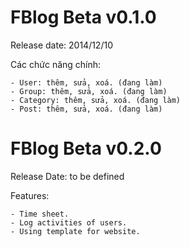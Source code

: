FBlog Beta v0.1.0
=====

Release date: 2014/12/10

Các chức năng chính:

	- User: thêm, sửa, xoá. (đang làm)
	- Group: thêm, sửa, xoá. (đang làm)
	- Category: thêm, sửa, xoá. (đang làm)
	- Post: thêm, sửa, xoá. (đang làm)
	
FBlog Beta v0.2.0
=====

Release Date: to be defined

Features:

	- Time sheet.
	- Log activities of users.
	- Using template for website. 
